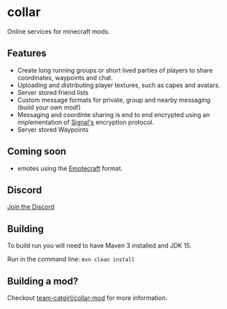 # collar

Online services for minecraft mods.

## Features
* Create long running groups or short lived parties of players to share coordinates, waypoints and chat.
* Uploading and distributing player textures, such as capes and avatars.
* Server stored friend lists
* Custom message formats for private, group and nearby messaging (build your own mod!)
* Messaging and coordinte sharing is end to end encrypted using an implementation of [Signal's](https://signal.org) encryption protocol.
* Server stored Waypoints

## Coming soon
* emotes using the [Emotecraft](https://github.com/KosmX/emotes) format.

## Discord
[Join the Discord](https://discord.gg/EG2e9dkPBf)

## Building
To build run you will need to have Maven 3 installed and JDK 15.

Run in the command line:
`mvn clean install`

## Building a mod?

Checkout [team-catgirl/collar-mod](https://github.com/team-catgirl/collar-mod) for more information.
